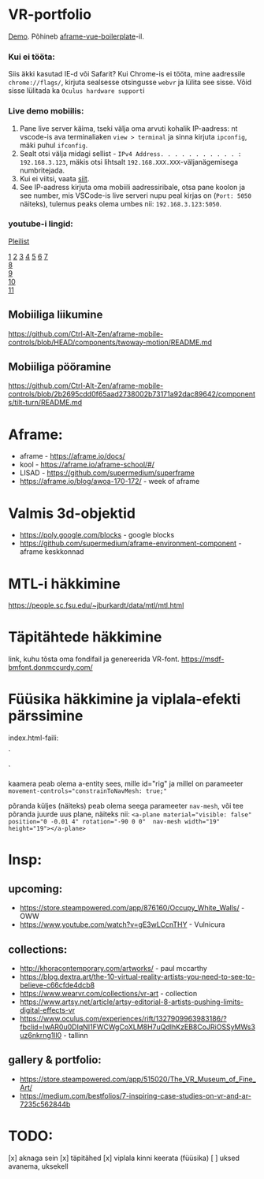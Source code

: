 # VR-portfolio
[Demo](https://matveimug.github.io/tuba-uus/). Põhineb [aframe-vue-boilerplate](https://github.com/matveimug/aframe-vue-boilerplate)-il.

### Kui ei tööta:
Siis äkki kasutad IE-d või Safarit?
Kui Chrome-is ei tööta, mine aadressile `chrome://flags/`, kirjuta sealsesse otsingusse `webvr` ja lülita see sisse. Võid sisse lülitada ka `Oculus hardware support`i

### Live demo mobiilis:
1. Pane live server käima, tseki välja oma arvuti kohalik IP-aadress: nt vscode-is ava terminaliaken `view > terminal` ja sinna kirjuta `ipconfig`, mäki puhul `ifconfig`.
1. Sealt otsi välja midagi sellist - `IPv4 Address. . . . . . . . . . . : 192.168.3.123`, mäkis otsi lihtsalt `192.168.XXX.XXX`-väljanägemisega numbritejada.
1. Kui ei viitsi, vaata [siit](https://www.whatismybrowser.com/detect/what-is-my-local-ip-address). 
1. See IP-aadress kirjuta oma mobiili aadressiribale, otsa pane koolon ja see number, mis VSCode-is live serveri nupu peal kirjas on (`Port: 5050` näiteks), tulemus peaks olema umbes nii: `192.168.3.123:5050`.

### youtube-i lingid:

[Pleilist](https://www.youtube.com/playlist?list=PLjHo4fPLPthupmg72cyxO9IWDDZzDcX44)

[1](https://youtu.be/Jgw2lmDDKms) 
[2](https://youtu.be/M6AVC-I3n1Y) 
[3](https://youtu.be/cCuSpDbom3E) 
[4](https://youtu.be/aTdLMDUZxkI) 
[5](https://youtu.be/2mUkn9WXBBM) 
[6](https://youtu.be/V1PX2CaU-Bk) 
[7](https://youtu.be/89bUgv2rQfU)  
[8](https://youtu.be/3kdZHH6yODo)  
[9](https://youtu.be/nL6dN2oZtSk)  
[10](https://youtu.be/UCpVgpMdMig)  
[11](https://youtu.be/Ttn3dLWjXG4)


## Mobiiliga liikumine

https://github.com/Ctrl-Alt-Zen/aframe-mobile-controls/blob/HEAD/components/twoway-motion/README.md

## Mobiiliga pööramine

https://github.com/Ctrl-Alt-Zen/aframe-mobile-controls/blob/2b2695cdd0f65aad2738002b73171a92dac89642/components/tilt-turn/README.md

# Aframe:

- aframe - https://aframe.io/docs/  
- kool - https://aframe.io/aframe-school/#/  
- LISAD - https://github.com/supermedium/superframe  
- https://aframe.io/blog/awoa-170-172/ - week of aframe  

# Valmis 3d-objektid

- https://poly.google.com/blocks - google blocks
- https://github.com/supermedium/aframe-environment-component - aframe keskkonnad

# MTL-i häkkimine

https://people.sc.fsu.edu/~jburkardt/data/mtl/mtl.html

# Täpitähtede häkkimine

link, kuhu tõsta oma fondifail ja genereerida VR-font.
https://msdf-bmfont.donmccurdy.com/

# Füüsika häkkimine ja viplala-efekti pärssimine

index.html-faili:

`<!-- füüsika -->
  <script src="https://cdn.jsdelivr.net/gh/donmccurdy/aframe-extras@v6.0.1/dist/aframe-extras.min.js"></script>
  <script src="//cdn.rawgit.com/donmccurdy/aframe-physics-system/v4.0.1/dist/aframe-physics-system.min.js"></script>
  <!--  -->`

kaamera peab olema a-entity sees, mille id="rig" ja millel on parameeter
`movement-controls="constrainToNavMesh: true;"`

põranda küljes (näiteks) peab olema seega parameeter `nav-mesh`,
või tee põranda juurde uus plane, näiteks nii:
`<a-plane material="visible: false" position="0 -0.01 4" rotation="-90 0 0"  nav-mesh width="19" height="19"></a-plane>`


# Insp:

## upcoming:
- https://store.steampowered.com/app/876160/Occupy_White_Walls/ - OWW  
- https://www.youtube.com/watch?v=gE3wLCcnTHY - Vulnicura  

## collections:
- http://khoracontemporary.com/artworks/ - paul mccarthy  
- https://blog.dextra.art/the-10-virtual-reality-artists-you-need-to-see-to-believe-c66cfde4dcb8  
- https://www.wearvr.com/collections/vr-art - collection  
- https://www.artsy.net/article/artsy-editorial-8-artists-pushing-limits-digital-effects-vr  
- https://www.oculus.com/experiences/rift/1327909963983186/?fbclid=IwAR0u0DIqNI1FWCWgCoXLM8H7uQdIhKzEB8CoJRiOSSyMWs3uz6nkrng1ll0 - tallinn  

## gallery & portfolio: 
- https://store.steampowered.com/app/515020/The_VR_Museum_of_Fine_Art/  
- https://medium.com/bestfolios/7-inspiring-case-studies-on-vr-and-ar-7235c562844b  


# TODO:
 [x] aknaga sein
 [x] täpitähed
 [x] viplala kinni keerata (füüsika)
 [ ] uksed avanema, uksekell
